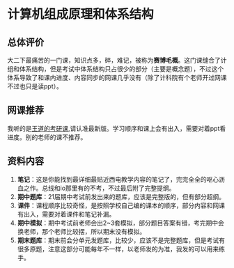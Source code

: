 # 计算机组成原理和体系结构
## 总体评价
大二下最痛苦的一门课，知识点多，碎，难记，被称为**赛博毛概**。这门课缝合了计组和体系结构，但是考试中体系结构只占很少的部分（主要是概念题），不过这个体系导致了和课内进度、内容同步的网课几乎没有（除了计科院有个老师开过网课不过也只是读ppt）。
## 网课推荐
我听的是[王道的考研课](https://www.bilibili.com/video/BV1ps4y1d73V/?spm_id_from=333.788.recommend_more_video.0&vd_source=9d4d259c1061831bd0c326eca2e3ebb4),请认准最新版。学习顺序和课上会有出入，需要对着ppt看进度。别的老师的课不推荐。
## 资料内容
1. **笔记**：这是你能找到最详细最贴近西电教学内容的笔记了，完完全全的呕心沥血之作。总线和io那里有的不考，不过最后附了完整提纲。
2. **期中题库**：21届期中考试前发出来的题库，应该是完整版的，但有部分超纲。
3. **课件**：课程顺序比较奇怪，是按照学校自己编的课本的顺序，部分内容和网课有出入，需要对着课件和笔记补漏。
4. **期中模拟**：期中考试前老师会出2~3套模拟，部分题目答案有错，考完期中会换老师，那个老师比较摆，所以期末没有模拟。
5. **期末题库**：期末前会分单元发题库，比较少，应该不是完整题库，但是考试有很多原题，注意这部分可能每年不一样，以老师发的为准，我发的可以用来练手。
